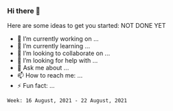 ### Hi there 👋


Here are some ideas to get you started:
NOT DONE YET
- 🔭 I’m currently working on ...
- 🌱 I’m currently learning ...
- 👯 I’m looking to collaborate on ...
- 🤔 I’m looking for help with ...
- 💬 Ask me about ...
- 📫 How to reach me: ...
- ⚡ Fun fact: ...

<!--START_SECTION:waka-->
```text
Week: 16 August, 2021 - 22 August, 2021


```
<!--END_SECTION:waka-->
